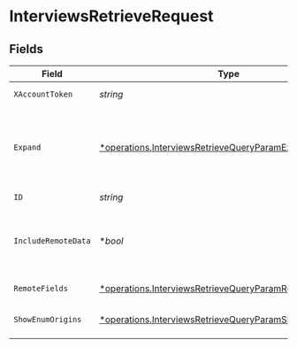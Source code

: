 # InterviewsRetrieveRequest


## Fields

| Field                                                                                                                                    | Type                                                                                                                                     | Required                                                                                                                                 | Description                                                                                                                              |
| ---------------------------------------------------------------------------------------------------------------------------------------- | ---------------------------------------------------------------------------------------------------------------------------------------- | ---------------------------------------------------------------------------------------------------------------------------------------- | ---------------------------------------------------------------------------------------------------------------------------------------- |
| `XAccountToken`                                                                                                                          | *string*                                                                                                                                 | :heavy_check_mark:                                                                                                                       | Token identifying the end user.                                                                                                          |
| `Expand`                                                                                                                                 | [*operations.InterviewsRetrieveQueryParamExpand](../../../pkg/models/operations/interviewsretrievequeryparamexpand.md)                   | :heavy_minus_sign:                                                                                                                       | Which relations should be returned in expanded form. Multiple relation names should be comma separated without spaces.                   |
| `ID`                                                                                                                                     | *string*                                                                                                                                 | :heavy_check_mark:                                                                                                                       | N/A                                                                                                                                      |
| `IncludeRemoteData`                                                                                                                      | **bool*                                                                                                                                  | :heavy_minus_sign:                                                                                                                       | Whether to include the original data Merge fetched from the third-party to produce these models.                                         |
| `RemoteFields`                                                                                                                           | [*operations.InterviewsRetrieveQueryParamRemoteFields](../../../pkg/models/operations/interviewsretrievequeryparamremotefields.md)       | :heavy_minus_sign:                                                                                                                       | Deprecated. Use show_enum_origins.                                                                                                       |
| `ShowEnumOrigins`                                                                                                                        | [*operations.InterviewsRetrieveQueryParamShowEnumOrigins](../../../pkg/models/operations/interviewsretrievequeryparamshowenumorigins.md) | :heavy_minus_sign:                                                                                                                       | Which fields should be returned in non-normalized form.                                                                                  |